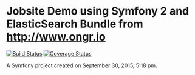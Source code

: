 Jobsite Demo using Symfony 2 and ElasticSearch Bundle from http://www.ongr.io
===

[![Build Status](https://travis-ci.org/vinhdreamtechjsc/jobsite-demo.svg?branch=master)](https://travis-ci.org/vinhdreamtechjsc/jobsite-demo)
[![Coverage Status](https://coveralls.io/repos/vinhdreamtechjsc/jobsite-demo/badge.svg?branch=master&service=github)](https://coveralls.io/github/vinhdreamtechjsc/jobsite-demo?branch=master)

A Symfony project created on September 30, 2015, 5:18 pm.
